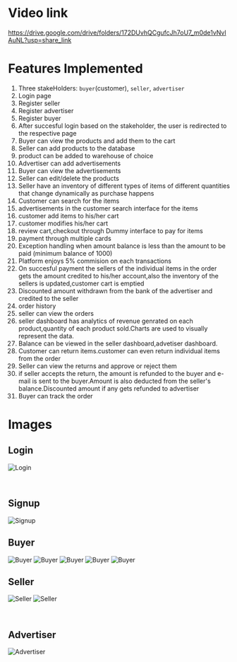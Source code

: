 # Video link

https://drive.google.com/drive/folders/172DUvhQCgufcJh7oU7_m0de1vNvlAuNL?usp=share_link

# Features Implemented

1. Three stakeHolders: `buyer`(customer), `seller`, `advertiser`
2. Login page
3. Register seller
4. Register advertiser
5. Register buyer
6. After succesful login based on the stakeholder, the user is redirected to the respective page
7. Buyer can view the products and add them to the cart
8. Seller can add products to the database
9. product can be added to warehouse of choice
10. Advertiser can add advertisements
11. Buyer can view the advertisements
12. Seller can edit/delete the products
13. Seller have an inventory of different types of items of different quantities that change dynamically as purchase happens
14. Customer can search for the items
15. advertisements in the customer search interface for the items
16. customer add items to his/her cart
17. customer modifies his/her cart
18. review cart,checkout through Dummy interface to pay for items
19. payment through multiple cards
20. Exception handling when amount balance is less than the amount to be paid (minimum balance of 1000)
21. Platform enjoys 5% commision on each transactions
22. On succesful payment the sellers of the individual items in the order gets the amount credited to his/her account,also the inventory of the sellers is updated,customer cart is emptied
23. Discounted amount withdrawn from the bank of the advertiser and credited to the seller
24. order history
25. seller can view the orders
26. seller dashboard has analytics of revenue genrated on each product,quantity of each product sold.Charts are used to visually represent the data.
27. Balance can be viewed in the seller dashboard,advetiser dashboard.
28. Customer can return items.customer can even return individual items from the order
29. Seller can view the returns and approve or reject them
30. if seller accepts the return, the amount is refunded to the buyer and e-mail is sent to the buyer.Amount is also deducted from the seller's balance.Discounted amount if any gets refunded to advertiser
31. Buyer can track the order

# Images

## Login

![Login](Images/signin.png)

<br/>

## Signup

![Signup](Images/signup.png)

## Buyer

![Buyer](Images/Buyer.png)
![Buyer](Images/cart.png)
![Buyer](Images/review.png)
![Buyer](Images/Payment.png)
![Buyer](Images/orders.png)
<br/>

## Seller

![Seller](Images/sellerDashboard.png)
![Seller](Images/analysis.png)

<br/>

## Advertiser

![Advertiser](Images/advertiser.png)
